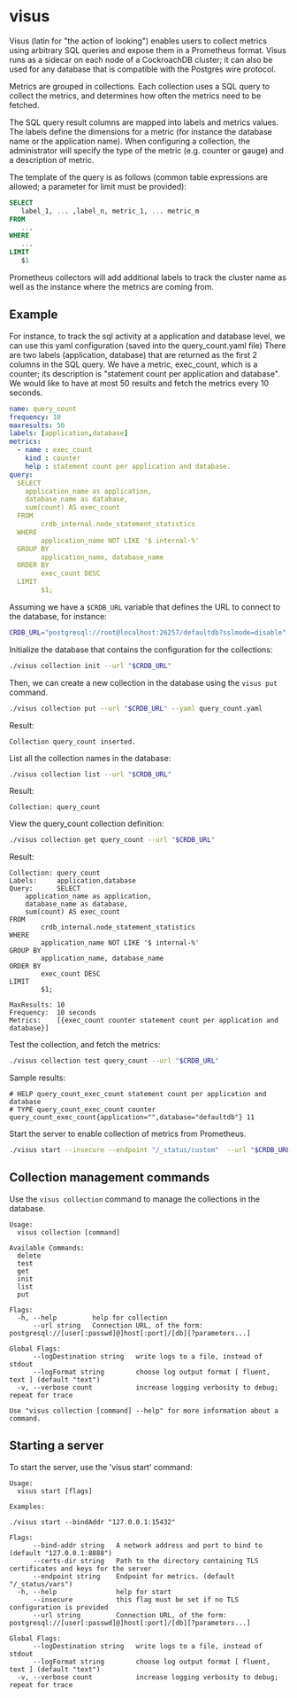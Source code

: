# visus
Visus (latin for "the action of looking") enables users to collect metrics using arbitrary SQL queries and expose them in a Prometheus format.
Visus runs as a sidecar on each node of a CockroachDB cluster;
it can also be used for any database that is compatible with the Postgres wire protocol.

Metrics are grouped in collections. Each collection uses a SQL query to collect the metrics, and determines how often the metrics need to be fetched.

The SQL query result columns are mapped into labels and metrics values.
The labels define the dimensions for a metric (for instance the database name or the application name).
When configuring a collection, the administrator will specify the type of the metric (e.g. counter or gauge) and a description of metric.

The template of the query is as follows (common table expressions are allowed; a parameter for limit must be provided):

```sql
SELECT 
   label_1, ... ,label_n, metric_1, ... metric_m  
FROM 
   ... 
WHERE 
   ... 
LIMIT 
   $1
```

Prometheus collectors will add additional labels to track the cluster name as well as the instance where the metrics are coming from.
## Example

For instance, to track the sql activity at a application and database level, we can use this yaml configuration (saved into the query_count.yaml file)
There are two labels (application, database) that are returned as the first 2 columns in the SQL query.
We have a metric, exec_count, which is a counter; its description is "statement count per application and database".
We would like to have at most 50 results and fetch the metrics every 10 seconds.

```yaml
name: query_count
frequency: 10
maxresults: 50
labels: [application,database]
metrics:
  - name : exec_count
    kind : counter
    help : statement count per application and database.
query:    
  SELECT
    application_name as application,
    database_name as database,
    sum(count) AS exec_count
  FROM
        crdb_internal.node_statement_statistics
  WHERE
        application_name NOT LIKE '$ internal-%'
  GROUP BY
        application_name, database_name
  ORDER BY
        exec_count DESC
  LIMIT
        $1;
```

Assuming we have a `$CRDB_URL` variable that defines the URL to connect to the database, for instance:

```bash
CRDB_URL="postgresql://root@localhost:26257/defaultdb?sslmode=disable"
```

Initialize the database that contains the configuration for the collections:

```bash
./visus collection init --url "$CRDB_URL" 
```

Then, we can create a new collection in the database using the `visus put` command. 

```bash
./visus collection put --url "$CRDB_URL" --yaml query_count.yaml 
```

Result:

```text
Collection query_count inserted.                            
```

List all the collection names in the database:

```bash
./visus collection list --url "$CRDB_URL"
```

Result:

```text
Collection: query_count
```

View the query_count collection definition:

```bash
./visus collection get query_count --url "$CRDB_URL"
```

Result:

```text
Collection: query_count
Labels:     application,database
Query:      SELECT
    application_name as application,
    database_name as database,
    sum(count) AS exec_count
FROM
        crdb_internal.node_statement_statistics
WHERE
        application_name NOT LIKE '$ internal-%'
GROUP BY
        application_name, database_name
ORDER BY
        exec_count DESC
LIMIT
        $1;

MaxResults: 10
Frequency:  10 seconds
Metrics:    [{exec_count counter statement count per application and database}]
```

Test the collection, and fetch the metrics:

```bash
./visus collection test query_count --url "$CRDB_URL"
```

Sample results:

```text
# HELP query_count_exec_count statement count per application and database
# TYPE query_count_exec_count counter
query_count_exec_count{application="",database="defaultdb"} 11
```

Start the server to enable collection of metrics from Prometheus.

```bash
./visus start --insecure --endpoint "/_status/custom"  --url "$CRDB_URL" 
```

## Collection management commands

Use the `visus collection` command to manage the collections in the database.

```text
Usage:
  visus collection [command]

Available Commands:
  delete
  test
  get
  init
  list
  put 

Flags:
  -h, --help         help for collection
      --url string   Connection URL, of the form: postgresql://[user[:passwd]@]host[:port]/[db][?parameters...]

Global Flags:
      --logDestination string   write logs to a file, instead of stdout
      --logFormat string        choose log output format [ fluent, text ] (default "text")
  -v, --verbose count           increase logging verbosity to debug; repeat for trace

Use "visus collection [command] --help" for more information about a command.
  ```

## Starting a server
To start the server, use the 'visus start' command:
```
Usage:
  visus start [flags]

Examples:

./visus start --bindAddr "127.0.0.1:15432" 

Flags:
      --bind-addr string   A network address and port to bind to (default "127.0.0.1:8888")
      --certs-dir string   Path to the directory containing TLS certificates and keys for the server
      --endpoint string    Endpoint for metrics. (default "/_status/vars")
  -h, --help               help for start
      --insecure           this flag must be set if no TLS configuration is provided
      --url string         Connection URL, of the form: postgresql://[user[:passwd]@]host[:port]/[db][?parameters...]

Global Flags:
      --logDestination string   write logs to a file, instead of stdout
      --logFormat string        choose log output format [ fluent, text ] (default "text")
  -v, --verbose count           increase logging verbosity to debug; repeat for trace
``` 
